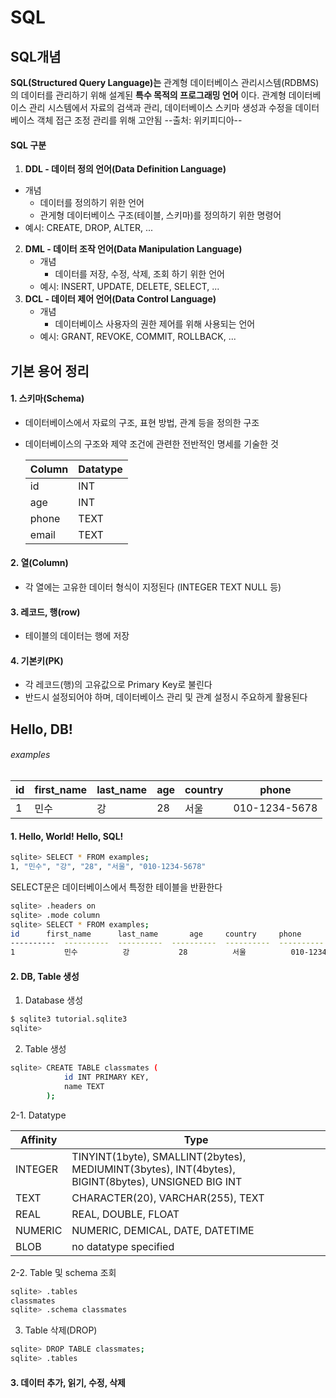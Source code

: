 # SQL

## SQL개념

**SQL(Structured Query Language)는** 관계형 데이터베이스 관리시스템(RDBMS)의 데이터를 관리하기 위해 설계된 **특수 목적의 프로그래밍 언어** 이다. 관계형 데이터베이스 관리 시스템에서 자료의 검색과 관리, 데이터베이스 스키마 생성과 수정을 데이터베이스 객체 접근 조정 관리를 위해 고안됨			--출처: 위키피디아--

#### SQL 구분

1.  **DDL - 데이터 정의 언어(Data Definition Language)**
   - 개념
     - 데이터를 정의하기 위한 언어
     - 관게형 데이터베이스 구조(테이블, 스키마)를 정의하기 위한 명령어
   - 예시:  CREATE, DROP, ALTER, ...
2. **DML - 데이터 조작 언어(Data Manipulation Language)**
   - 개념
     - 데이터를 저장, 수정, 삭제, 조회 하기 위한 언어
   - 예시: INSERT, UPDATE, DELETE, SELECT, ...
3. **DCL - 데이터 제어 언어(Data Control Language)**
   - 개념
     - 데이터베이스 사용자의 권한 제어를 위해 사용되는 언어
   - 예시: GRANT, REVOKE, COMMIT, ROLLBACK, ...





## 기본 용어 정리
#### 1. 스키마(Schema)
- 데이터베이스에서 자료의 구조, 표현 방법, 관계 등을 정의한 구조

- 데이터베이스의 구조와 제약 조건에 관련한 전반적인 명세를 기술한 것

  | Column | Datatype |
  | ------ | -------- |
  | id     | INT      |
  | age    | INT      |
  | phone  | TEXT     |
  | email  | TEXT     |
#### 2. 열(Column)
- 각 열에는 고유한 데이터 형식이 지정된다
    (INTEGER TEXT NULL 등)
#### 3. 레코드, 행(row)
- 테이블의 데이터는 행에 저장

#### 4. 기본키(PK)

- 각 레코드(행)의 고유값으로 Primary Key로 불린다
- 반드시 설정되어야 하며, 데이터베이스 관리 및 관계 설정시 주요하게 활용된다





## Hello, DB!

###### examples

| id   | first_name | last_name | age  | country | phone         |
| ---- | ---------- | --------- | ---- | ------- | ------------- |
| 1    | 민수       | 강        | 28   | 서울    | 010-1234-5678 |

#### 1. Hello, World! Hello, SQL!

```bash
sqlite> SELECT * FROM examples;
1, "민수", "강", "28", "서울", "010-1234-5678"
```

SELECT문은 데이터베이스에서 특정한 테이블을 반환한다

```bash
sqlite> .headers on
sqlite> .mode column
sqlite> SELECT * FROM examples;
id		first_name		last_name		age		country		phone
----------	----------	----------	----------	----------	----------
1			민수			강			28			서울			010-1234-5678
```

#### 2. DB, Table 생성

1. Database 생성

```bash
$ sqlite3 tutorial.sqlite3
sqlite> 
```

2. Table 생성

```bash
sqlite> CREATE TABLE classmates (
            id INT PRIMARY KEY,
            name TEXT
        );
```

2-1. Datatype​      

| Affinity | Type                                                         |
| -------- | ------------------------------------------------------------ |
| INTEGER  | TINYINT(1byte), SMALLINT(2bytes), MEDIUMINT(3bytes), INT(4bytes), <br />BIGINT(8bytes), UNSIGNED BIG INT |
| TEXT     | CHARACTER(20), VARCHAR(255), TEXT                            |
| REAL     | REAL, DOUBLE, FLOAT                                          |
| NUMERIC  | NUMERIC, DEMICAL, DATE, DATETIME                             |
| BLOB     | no datatype specified                                        |

2-2. Table 및 schema 조회

```bash
sqlite> .tables
classmates
sqlite> .schema classmates
```

3. Table 삭제(DROP)

```bash
sqlite> DROP TABLE classmates;
sqlite> .tables
```

#### 3. 데이터 추가, 읽기, 수정, 삭제